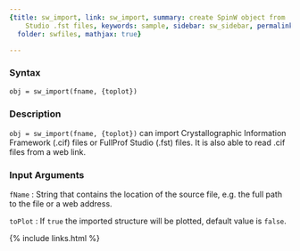 ```yaml
---
{title: sw_import, link: sw_import, summary: create SpinW object from .cif and FullProf
    Studio .fst files, keywords: sample, sidebar: sw_sidebar, permalink: sw_import,
  folder: swfiles, mathjax: true}

---
```

  
### Syntax
  
`obj = sw_import(fname, {toplot})`
  
### Description
  
`obj = sw_import(fname, {toplot})` can import Crystallographic
Information Framework (.cif) files or FullProf Studio (.fst) files. It is
also able to read .cif files from a web link. 
  
### Input Arguments
  
`fName`
: String that contains the location of the source file, e.g. the full
  path to the file or a web address.
  
`toPlot`
: If `true` the imported structure will be plotted, default value is
  `false`.
 

{% include links.html %}
